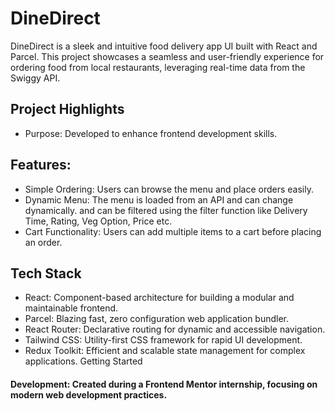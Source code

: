 # DineDirect
DineDirect is a sleek and intuitive food delivery app UI built with React and Parcel. This project showcases a seamless and user-friendly experience for ordering food from local restaurants, leveraging real-time data from the Swiggy API.

## Project Highlights
- Purpose: Developed to enhance frontend development skills.
## Features:
- Simple Ordering: Users can browse the menu and place orders easily.
- Dynamic Menu: The menu is loaded from an API and can change dynamically. and can be filtered using the filter function like Delivery Time, Rating, Veg Option, Price etc.
- Cart Functionality: Users can add multiple items to a cart before placing an order.
## Tech Stack
- React: Component-based architecture for building a modular and maintainable frontend.
- Parcel: Blazing fast, zero configuration web application bundler.
- React Router: Declarative routing for dynamic and accessible navigation.
- Tailwind CSS: Utility-first CSS framework for rapid UI development.
- Redux Toolkit: Efficient and scalable state management for complex applications.
Getting Started

#### Development: Created during a Frontend Mentor internship, focusing on modern web development practices.

